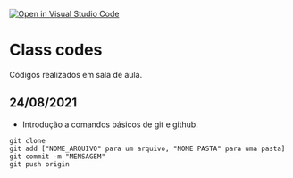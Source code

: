 [![Open in Visual Studio Code](https://classroom.github.com/assets/open-in-vscode-f059dc9a6f8d3a56e377f745f24479a46679e63a5d9fe6f495e02850cd0d8118.svg)](https://classroom.github.com/online_ide?assignment_repo_id=5445750&assignment_repo_type=AssignmentRepo)
# Class codes

Códigos realizados em sala de aula.

## 24/08/2021
- Introdução a comandos básicos de git e github.
```
git clone
git add ["NOME_ARQUIVO" para um arquivo, "NOME PASTA" para uma pasta]
git commit -m "MENSAGEM"
git push origin
```
